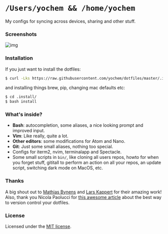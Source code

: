 # `/Users/yochem && /home/yochem`
My configs for syncing across devices, sharing and other stuff.

### Screenshots
![img](https://user-images.githubusercontent.com/23235841/53305538-e5928700-3882-11e9-8842-4d1245a82ce3.jpg)

### Installation
If you just want to install the dotfiles:
```bash
$ curl -Lks https://raw.githubusercontent.com/yochem/dotfiles/master/.install/dotinstall | /bin/bash
```
and installing things brew, pip, changing mac defaults etc:
```bash
$ cd .install/
$ bash install
```

### What's inside?
- **Bash**: autocompletion, some aliases, a nice looking prompt and improved
input.
- **Vim**: Like really, quite a lot.
- **Other editors**: some modifications for Atom and Nano.
- **Git**: Just some small aliases, nothing too special.
- Configs for iterm2, nvim, terminalapp and Spectacle.
- Some small scripts in `bin/`, like cloning all users repos, howto for when
    you forget stuff, gititall to perform an action on all your repos, an
    update script, switching dark mode on MacOS, etc.

### Thanks
A big shout out to [Mathias Bynens](https://github.com/mathiasbynens/dotfiles)
and [Lars Kappert](https://github.com/webpro/dotfiles) for their amazing work!
Also, thank you Nicola Paolucci for [this awesome article](https://developer.atlassian.com/blog/2016/02/best-way-to-store-dotfiles-git-bare-repo/) about the best way to version control your dotfiles.

### License
Licensed under the [MIT license](https://github.com/yochem/dotfiles/blob/master/LICENSE).
